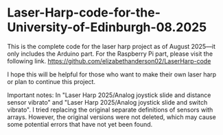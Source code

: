 # Laser-Harp-code-for-the-University-of-Edinburgh-08.2025
This is the complete code for the laser harp project as of August 2025—it only includes the Arduino part. For the Raspberry Pi part, please visit the following link.
https://github.com/elizabethanderson02/LaserHarp-code

I hope this will be helpful for those who want to make their own laser harp or plan to continue this project.

Important notes: In "Laser Harp 2025/Analog joystick slide and distance sensor vibrato" and "Laser Harp 2025/Analog joystick slide and switch vibrato". I tried replacing the original separate definitions of sensors with arrays. However, the original versions were not deleted, which may cause some potential errors that have not yet been found.
